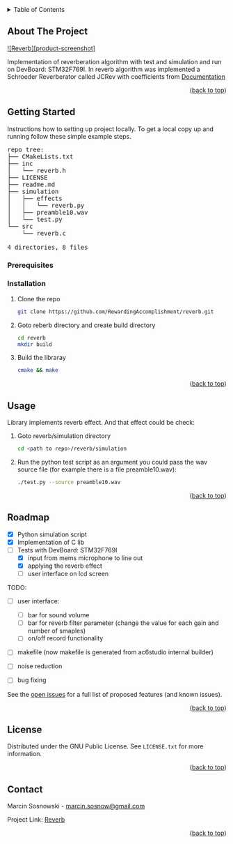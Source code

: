 <!-- TABLE OF CONTENTS -->
<details>
  <summary>Table of Contents</summary>
  <ol>
    <li>
      <a href="#getting-started">Getting Started</a>
      <ul>
        <li><a href="#prerequisites">Prerequisites</a></li>
        <li><a href="#installation">Installation</a></li>
      </ul>
    </li>
    <li><a href="#usage">Usage</a></li>
    <li><a href="#roadmap">Roadmap</a></li>
    <li><a href="#license">License</a></li>
    <li><a href="#contact">Contact</a></li>
  </ol>
</details>


<!-- ABOUT THE PROJECT -->
## About The Project

[![Reverb][product-screenshot]](https://avatars.githubusercontent.com/u/38396659?v=4)

Implementation of reverberation algorithm with test and simulation and run on DevBoard: STM32F769I.
In reverb algorithm was implemented a Schroeder Reverberator called JCRev with coefficients from [Documentation](https://ccrma.stanford.edu/~jos/Reverb/Reverb.pdf)

<p align="right">(<a href="#readme-top">back to top</a>)</p>

<!-- GETTING STARTED -->
## Getting Started

Instructions how to setting up project locally.
To get a local copy up and running follow these simple example steps.

<pre>repo tree:
├── CMakeLists.txt
├── inc
│   └── reverb.h
├── LICENSE
├── readme.md
├── simulation
│   ├── effects
│   │   └── reverb.py
│   ├── preamble10.wav
│   └── test.py
└── src
    └── reverb.c

4 directories, 8 files
</pre>

### Prerequisites

<!-- This is an example of how to list things you need to use the software and how to install them.
* npm
  ```sh
  npm install npm@latest -g
  ``` -->

### Installation

1. Clone the repo
   ```sh
   git clone https://github.com/RewardingAccomplishment/reverb.git
   ```
2. Goto reberb directory and create build directory
   ```sh
   cd reverb
   mkdir build
   ```
3. Build the libraray
   ```sh
   cmake && make
   ```

<p align="right">(<a href="#readme-top">back to top</a>)</p>



<!-- USAGE EXAMPLES -->
## Usage

Library implements reverb effect. And that effect could be check:
1. Goto reverb/simulation directory
    ```sh
   cd <path to repo>/reverb/simulation
   ```
2. Run the python test script as an argument you could pass the wav source file (for example there is a file preamble10.wav):
   ```sh
   ./test.py --source preamble10.wav
   ```

<p align="right">(<a href="#readme-top">back to top</a>)</p>



<!-- ROADMAP -->
## Roadmap

- [x] Python simulation script
- [x] Implementation of C lib
- [ ] Tests with DevBoard: STM32F769I
    - [x] input from mems microphone to line out
    - [x] applying the reverb effect
    - [ ] user interface on lcd screen

TODO:
- [ ] user interface:
    - [ ] bar for sound volume
    - [ ] bar for reverb filter parameter (change the value for each gain and number of smaples)
    - [ ] on/off record functionality
- [ ] makefile (now makefile is generated from ac6studio internal builder)
- [ ] noise reduction
- [ ] bug fixing


See the [open issues](https://github.com/RewardingAccomplishment/reverb/issues) for a full list of proposed features (and known issues).

<p align="right">(<a href="#readme-top">back to top</a>)</p>

<!-- LICENSE -->
## License

Distributed under the GNU Public License. See `LICENSE.txt` for more information.

<p align="right">(<a href="#readme-top">back to top</a>)</p>

<!-- CONTACT -->
## Contact

Marcin Sosnowski - marcin.sosnow@gmail.com

Project Link: [Reverb](https://github.com/RewardingAccomplishment/reverb)

<p align="right">(<a href="#readme-top">back to top</a>)</p>
